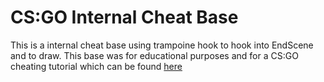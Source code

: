 # CS:GO Internal Cheat Base
This is a internal cheat base using trampoine hook to hook into EndScene and to draw. This base was for educational purposes and for a CS:GO cheating tutorial which can be found [here](https://www.youtube.com/watch?v=g4CZEtNswgs&t=1147s)
